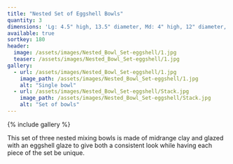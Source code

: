 ```yaml
---
title: "Nested Set of Eggshell Bowls"
quantity: 3
dimensions: 'Lg: 4.5" high, 13.5" diameter, Md: 4" high, 12" diameter, Sm: 3.5" high, 10.25" diameter'
available: true
sortkey: 180
header:
  image: /assets/images/Nested_Bowl_Set-eggshell/1.jpg
  teaser: /assets/images/Nested_Bowl_Set-eggshell/1.jpg
gallery:
  - url: /assets/images/Nested_Bowl_Set-eggshell/1.jpg
    image_path: /assets/images/Nested_Bowl_Set-eggshell/1.jpg
    alt: "Single bowl"
  - url: /assets/images/Nested_Bowl_Set-eggshell/Stack.jpg
    image_path: /assets/images/Nested_Bowl_Set-eggshell/Stack.jpg
    alt: "Set of bowls"
---
```


{% include gallery %}

This set of three nested mixing bowls is made of midrange clay and glazed with an eggshell glaze to give both a consistent look while having each piece of the set be unique.

